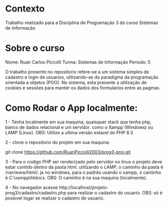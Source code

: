 # Contexto

Trabalho realizado para a Disciplina de Programação 3
do curso Sistemas de Informação

# Sobre o curso

Nome: Ruan Carlos Piccolli
Turma: Sistemas de Informação 
Periodo: 5

O trabalho presente no repositorio refere-se a um sistema simples de cadastro
e login de usuarios, utilizando-se do paradigma da programação orientada a objetos (POO).
No sistema, esta presente a utilização de cookies e sessões para manter os dados
dos formularios entre as paginas.

# Como Rodar o App localmente:

1 - Tenha localmente em sua maquina, 
quaisquer stack que tenha php, banco de dados relacional
e um servidor. como o Xampp (Windows) ou LAMP
(Linux).
OBS: Utilize a ultima versão estavel do PHP 8.3

2 - clone o repositorio do projeto em sua maquina: 

git clone https://github.com/RuanPiccolli2003/prog3-proj.git

3 - Para o codigo PHP ser renderizado pelo servidor
no linux o projeto deve estar contido dentro da pasta html. 
utilizando o LAMP, o caminho da pasta é /var/www/html/. ja no windows, 
para o padrão usando o xampp, o caminho é C:\xampp\htdocs\.
OBS: O caminho é na sua maquina (localmente).

4 - No navegador acesse http://localhost/projeto-prog3/cadastro/cadastro.php
para realizar o cadastro do usuario.
OBS: só é possivel logar se realizar o cadastro do usuario.

